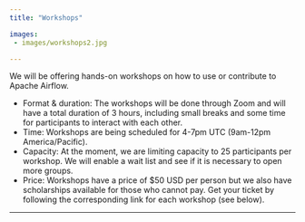 ```yaml
---
title: "Workshops"

images:
 - images/workshops2.jpg

---
```


We will be offering hands-on workshops on how to use or contribute to Apache Airflow. 

* Format & duration: The workshops will be done through Zoom and will have a total duration of 3 hours, including small breaks and some time for participants to interact with each other.
* Time: Workshops are being scheduled for 4-7pm UTC (9am-12pm America/Pacific).
* Capacity: At the moment, we are limiting capacity to 25 participants per workshop. We will enable a wait list and see if it is necessary to open more groups.
* Price: Workshops have a price of $50 USD per person but we also have scholarships available for those who cannot pay. Get your ticket by following the corresponding link for each workshop (see below).

---

